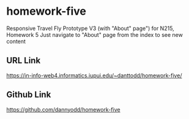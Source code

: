 # homework-five
 Responsive Travel Fly Prototype V3 (with "About" page") for N215, Homework 5
 Just navigate to "About" page from the index to see new content

 ## URL Link
 https://in-info-web4.informatics.iupui.edu/~danttodd/homework-five/

 ## Github Link
 https://github.com/dannyodd/homework-five
